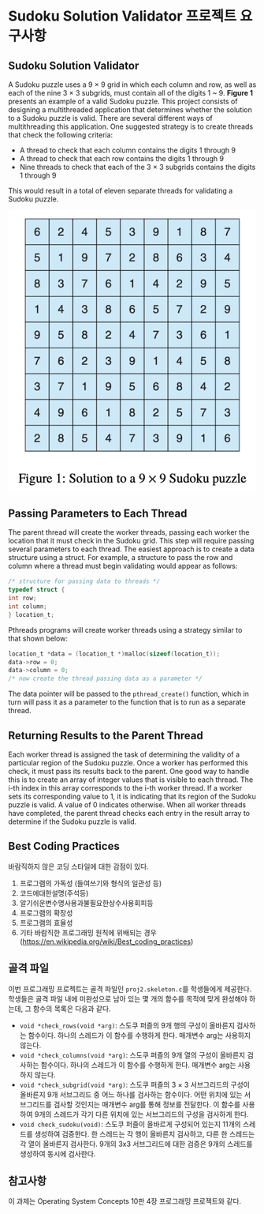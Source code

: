 # Sudoku Solution Validator 프로젝트 요구사항

## Sudoku Solution Validator

A Sudoku puzzle uses a 9 × 9 grid in which each column and row, as well as each of the nine 3 × 3 subgrids, must contain all of the digits 1 ~ 9. **Figure 1** presents an example of a valid Sudoku puzzle. This project consists of designing a multithreaded application that determines whether the solution to a Sudoku puzzle is valid. There are several different ways of multithreading this application. One suggested strategy is to create threads that check the following criteria:

* A thread to check that each column contains the digits 1 through 9
* A thread to check that each row contains the digits 1 through 9
* Nine threads to check that each of the 3 × 3 subgrids contains the digits 1 through 9

This would result in a total of eleven separate threads for validating a Sudoku puzzle.

![figure1](img/figure1.png)

## Passing Parameters to Each Thread

The parent thread will create the worker threads, passing each worker the location that it must check in the Sudoku grid. This step will require passing several parameters to each thread. The easiest approach is to create a data structure using a struct. For example, a structure to pass the row and column where a thread must begin validating would appear as follows:

```c
/* structure for passing data to threads */
typedef struct {
int row;
int column;
} location_t;
```

Pthreads programs will create worker threads using a strategy similar to that shown below:

```c
location_t *data = (location_t *)malloc(sizeof(location_t));
data->row = 0;
data->column = 0;
/* now create the thread passing data as a parameter */
```

The data pointer will be passed to the `pthread_create()` function, which in turn will pass it as a parameter to the function that is to run as a separate thread.

## Returning Results to the Parent Thread

Each worker thread is assigned the task of determining the validity of a particular region of the Sudoku puzzle. Once a worker has performed this check, it must pass its results back to the parent. One good way to handle this is to create an array of integer values that is visible to each thread. The i-th index in this array corresponds to the i-th worker thread. If a worker sets its corresponding
value to 1, it is indicating that its region of the Sudoku puzzle is valid. A value of 0 indicates otherwise. When all worker threads have completed, the parent thread checks each entry in the result array to determine if the Sudoku puzzle is valid.

## Best Coding Practices

바람직하지 않은 코딩 스타일에 대한 감점이 있다.
1. 프로그램의 가독성 (들여쓰기와 형식의 일관성 등)
2. 코드에대한설명(주석등)
3. 알기쉬운변수명사용과불필요한상수사용회피등
4. 프로그램의 확장성
5. 프로그램의 효율성
6. 기타 바람직한 프로그래밍 원칙에 위배되는 경우 (https://en.wikipedia.org/wiki/Best_coding_practices)

## 골격 파일

이번 프로그래밍 프로젝트는 골격 파일인 `proj2.skeleton.c`를 학생들에게 제공한다. 학생들은 골격 파일 내에 미완성으로 남아 있는 몇 개의 함수를 목적에 맞게 완성해야 하는데, 그 함수의 목록은 다음과 같다.
* `void *check_rows(void *arg)`: 스도쿠 퍼즐의 9개 행의 구성이 올바른지 검사하는 함수이다. 하나의 스레드가 이 함수를 수행하게 한다. 매개변수 arg는 사용하지 않는다.
* `void *check_columns(void *arg)`: 스도쿠 퍼즐의 9개 열의 구성이 올바른지 검사하는 함수이다. 하나의 스레드가 이 함수를 수행하게 한다. 매개변수 arg는 사용하지 않는다.
* `void *check_subgrid(void *arg)`: 스도쿠 퍼즐의 3 × 3 서브그리드의 구성이 올바른지 9개 서브그리드 중 어느 하나를 검사하는 함수이다. 어떤 위치에 있는 서브그리드를 검사할 것인지는 매개변수 arg를 통해 정보를 전달한다. 이 함수를 사용하여 9개의 스레드가 각기 다른 위치에 있는 서브그리드의 구성을 검사하게 한다.
* `void check_sudoku(void)`: 스도쿠 퍼즐이 올바르게 구성되어 있는지 11개의 스레드를 생성하여 검증한다. 한 스레드는 각 행이 올바른지 검사하고, 다른 한 스레드는 각 열이 올바른지 검사한다. 9개의 3x3 서브그리드에 대한 검증은 9개의 스레드를 생성하여 동시에 검사한다.

## 참고사항

이 과제는 Operating System Concepts 10판 4장 프로그래밍 프로젝트와 같다.